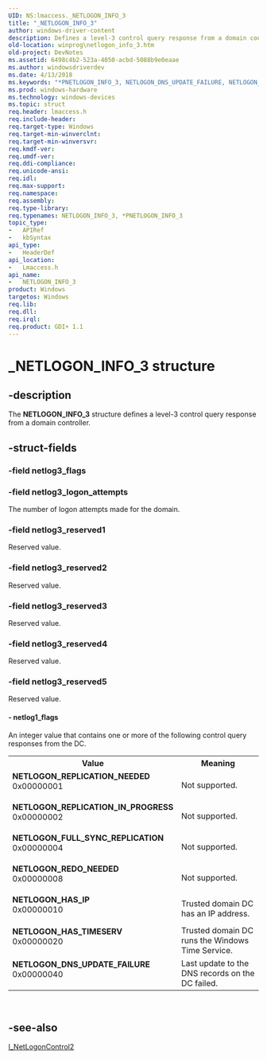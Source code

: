 ```yaml
---
UID: NS:lmaccess._NETLOGON_INFO_3
title: "_NETLOGON_INFO_3"
author: windows-driver-content
description: Defines a level-3 control query response from a domain controller.
old-location: winprog\netlogon_info_3.htm
old-project: DevNotes
ms.assetid: 6498c4b2-523a-4050-acbd-5088b9e0eaae
ms.author: windowsdriverdev
ms.date: 4/13/2018
ms.keywords: "*PNETLOGON_INFO_3, NETLOGON_DNS_UPDATE_FAILURE, NETLOGON_FULL_SYNC_REPLICATION, NETLOGON_HAS_IP, NETLOGON_HAS_TIMESERV, NETLOGON_INFO_3, NETLOGON_INFO_3 structure [Windows API], NETLOGON_REDO_NEEDED, NETLOGON_REPLICATION_IN_PROGRESS, NETLOGON_REPLICATION_NEEDED, PNETLOGON_INFO_3, PNETLOGON_INFO_3 structure pointer [Windows API], _NETLOGON_INFO_3, lmaccess/NETLOGON_INFO_3, lmaccess/PNETLOGON_INFO_3, winprog.netlogon_info_3"
ms.prod: windows-hardware
ms.technology: windows-devices
ms.topic: struct
req.header: lmaccess.h
req.include-header: 
req.target-type: Windows
req.target-min-winverclnt: 
req.target-min-winversvr: 
req.kmdf-ver: 
req.umdf-ver: 
req.ddi-compliance: 
req.unicode-ansi: 
req.idl: 
req.max-support: 
req.namespace: 
req.assembly: 
req.type-library: 
req.typenames: NETLOGON_INFO_3, *PNETLOGON_INFO_3
topic_type:
-	APIRef
-	kbSyntax
api_type:
-	HeaderDef
api_location:
-	Lmaccess.h
api_name:
-	NETLOGON_INFO_3
product: Windows
targetos: Windows
req.lib: 
req.dll: 
req.irql: 
req.product: GDI+ 1.1
---
```


# _NETLOGON_INFO_3 structure


## -description


The <b>NETLOGON_INFO_3</b> structure defines a level-3 control query response from a domain controller.


## -struct-fields




### -field netlog3_flags

 


### -field netlog3_logon_attempts

The number of logon attempts made for the domain.


### -field netlog3_reserved1

Reserved value.


### -field netlog3_reserved2

Reserved value.


### -field netlog3_reserved3

Reserved value.


### -field netlog3_reserved4

Reserved value.


### -field netlog3_reserved5

Reserved value.


#### - netlog1_flags

An integer value that contains one or more of the following control query responses from the DC.

<table>
<tr>
<th>Value</th>
<th>Meaning</th>
</tr>
<tr>
<td width="40%"><a id="NETLOGON_REPLICATION_NEEDED"></a><a id="netlogon_replication_needed"></a><dl>
<dt><b>NETLOGON_REPLICATION_NEEDED</b></dt>
<dt>0x00000001</dt>
</dl>
</td>
<td width="60%">
Not supported. 

</td>
</tr>
<tr>
<td width="40%"><a id="NETLOGON_REPLICATION_IN_PROGRESS"></a><a id="netlogon_replication_in_progress"></a><dl>
<dt><b>NETLOGON_REPLICATION_IN_PROGRESS</b></dt>
<dt>0x00000002</dt>
</dl>
</td>
<td width="60%">
Not supported. 

</td>
</tr>
<tr>
<td width="40%"><a id="NETLOGON_FULL_SYNC_REPLICATION"></a><a id="netlogon_full_sync_replication"></a><dl>
<dt><b>NETLOGON_FULL_SYNC_REPLICATION</b></dt>
<dt>0x00000004</dt>
</dl>
</td>
<td width="60%">
Not supported. 

</td>
</tr>
<tr>
<td width="40%"><a id="NETLOGON_REDO_NEEDED"></a><a id="netlogon_redo_needed"></a><dl>
<dt><b>NETLOGON_REDO_NEEDED</b></dt>
<dt>0x00000008</dt>
</dl>
</td>
<td width="60%">
Not supported. 

</td>
</tr>
<tr>
<td width="40%"><a id="NETLOGON_HAS_IP"></a><a id="netlogon_has_ip"></a><dl>
<dt><b>NETLOGON_HAS_IP</b></dt>
<dt>0x00000010</dt>
</dl>
</td>
<td width="60%">
Trusted domain DC has an IP address.

</td>
</tr>
<tr>
<td width="40%"><a id="NETLOGON_HAS_TIMESERV"></a><a id="netlogon_has_timeserv"></a><dl>
<dt><b>NETLOGON_HAS_TIMESERV</b></dt>
<dt>0x00000020</dt>
</dl>
</td>
<td width="60%">
Trusted domain DC runs the Windows Time Service.

</td>
</tr>
<tr>
<td width="40%"><a id="NETLOGON_DNS_UPDATE_FAILURE"></a><a id="netlogon_dns_update_failure"></a><dl>
<dt><b>NETLOGON_DNS_UPDATE_FAILURE</b></dt>
<dt>0x00000040</dt>
</dl>
</td>
<td width="60%">
Last update to the DNS records on the DC failed.

</td>
</tr>
</table>
 


## -see-also




<a href="https://msdn.microsoft.com/bf40ee60-3a13-4a4e-a0f4-ba7c9fc11097">I_NetLogonControl2</a>
 

 

